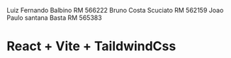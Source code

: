 Luiz Fernando Balbino RM 566222
Bruno Costa Scuciato RM 562159
Joao Paulo santana Basta RM 565383

# React + Vite + TaildwindCss